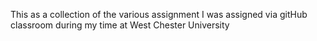This as a collection of the various assignment I was assigned via gitHub classroom during my time at West Chester University 
